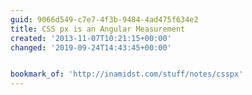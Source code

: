 ```yaml
---
guid: 9066d549-c7e7-4f3b-9484-4ad475f634e2
title: CSS px is an Angular Measurement
created: '2013-11-07T10:21:15+00:00'
changed: '2019-09-24T14:43:45+00:00'


bookmark_of: 'http://inamidst.com/stuff/notes/csspx'
---
```





